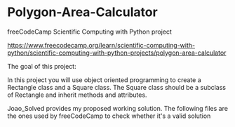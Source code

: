 # Polygon-Area-Calculator
freeCodeCamp Scientific Computing with Python project

https://www.freecodecamp.org/learn/scientific-computing-with-python/scientific-computing-with-python-projects/polygon-area-calculator

The goal of this project:

In this project you will use object oriented programming to create a Rectangle class and a Square class. The Square class should be a subclass of Rectangle and inherit methods and attributes.

Joao_Solved provides my proposed working solution. The following files are the ones used by freeCodeCamp to check whether it's a valid solution
